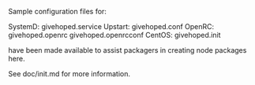 Sample configuration files for:

SystemD: givehoped.service
Upstart: givehoped.conf
OpenRC:  givehoped.openrc
         givehoped.openrcconf
CentOS:  givehoped.init

have been made available to assist packagers in creating node packages here.

See doc/init.md for more information.
